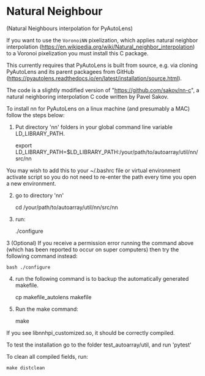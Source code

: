 Natural Neighbour
=================

(Natural Neighbours interpolation for PyAutoLens)

If you want to use the `VoronoiNN` pixelization, which applies natural neighbor 
interpolation (https://en.wikipedia.org/wiki/Natural_neighbor_interpolation) to a Voronoi pixelization you must 
install this C package. 

This currently requires that PyAutoLens is built from source, e.g. via cloning PyAutoLens and its parent packagees 
from GitHub (https://pyautolens.readthedocs.io/en/latest/installation/source.html).

The code is a slightly modified version of "https://github.com/sakov/nn-c", a natural neighboring interpolation C 
code written by Pavel Sakov. 

To install nn for PyAutoLens on a linux machine (and presumably a MAC) follow the steps below:

1. Put directory 'nn' folders in your global command line variable LD_LIBRARY_PATH. 

    export LD_LIBRARY_PATH=$LD_LIBRARY_PATH:/your/path/to/autoarray/util/nn/src/nn

You may wish to add this to your ~/.bashrc file or virtual environment activate script so you do not need to re-enter 
the path every time you open a new environment.

2. go to directory 'nn'

    cd /your/path/to/autoarray/util/nn/src/nn

3. run:
 
    ./configure

3 (Optional) If you receive a permission error running the command above (which has been reported to occur on super computers) then try the following command instead:

    bash ./configure

4. run the following command is to backup the automatically generated makefile.

    cp makefile_autolens makefile

5. Run the make command:

    make

If you see libnnhpi_customized.so, it should be correctly compiled. 

To test the installation go to the folder test_autoarray/util, and run 'pytest'

To clean all compiled fields, run:

    make distclean 


